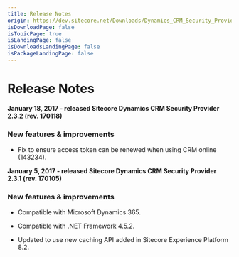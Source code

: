 ```yaml
---
title: Release Notes
origin: https://dev.sitecore.net/Downloads/Dynamics_CRM_Security_Provider/2_3/Dynamics_CRM_Security_Provider_2_3_2/Release_Notes
isDownloadPage: false
isTopicPage: true
isLandingPage: false
isDownloadsLandingPage: false
isPackageLandingPage: false
---
```


# Release Notes

**January 18, 2017 - released Sitecore Dynamics CRM Security Provider 2.3.2 (rev. 170118)**

### New features & improvements

-   Fix to ensure access token can be renewed when using CRM online (143234).
    

**January 5, 2017 - released Sitecore Dynamics CRM Security Provider 2.3.1 (rev. 170105)**

### New features & improvements

-   Compatible with Microsoft Dynamics 365.
    
-   Compatible with .NET Framework 4.5.2.
    
-   Updated to use new caching API added in Sitecore Experience Platform 8.2.